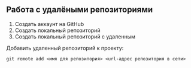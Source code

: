 ## **Работа с удалёными репозиториями**

1. Создать аккаунт на GitHub
2. Cоздать локальный репозиторий
3. Создать локальный репозиторий с удаленным

Добавить удаленный репозиторий к проекту:
```
git remote add <имя для репозитория> <url-адрес репозитория в сети>
```
